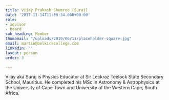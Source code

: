 ```yaml
---
title: Vijay Prakash Chumroo (Suraj)
date: '2017-11-14T11:08:34.000+00:00'
role:
- advisor
- board
sub_heading: Member
thumbnail: "/uploads/2019/06/11/placeholder-square.jpg"
email: martin@belkirkcollege.com
linkedin: ''
layout: person
order: 3

---
```

Vijay aka Suraj is Physics Educator at Sir Leckraz Teelock State Secondary School, Mauritius. He completed his MSc in Astronomy & Astrophysics at the University of Cape Town and University of the Western Cape, South Africa.
